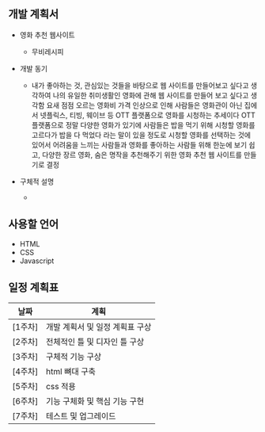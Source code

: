 ## 개발 계획서
* 영화 추천 웹사이트
  
  - 무비레시피
* 개발 동기
 
  - 내가 좋아하는 것, 관심있는 것들을 바탕으로 웹 사이트를 만들어보고 싶다고 생각하여 나의 유일한 취미생활인 영화에 관해 웹 사이트를 만들어 보고 싶다고 생각함
    요새 점점 오르는 영화비 가격 인상으로 인해 사람들은 영화관이 아닌 집에서 넷플릭스, 티빙, 웨이브 등 OTT 플랫폼으로 영화를 시청하는 추세이다
    OTT 플랫폼으로 정말 다양한 영화가 있기에 사람들은 밥을 먹기 위해 시청할 영화를 고르다가 밥을 다 먹었다 라는 말이 있을 정도로 시청할 영화를 선택하는 것에 있어서 어려움을 느끼는 사람들과 영화를 좋아하는 사람들 위해 한눈에 보기 쉽고, 다양한 장르 영화, 숨은 명작을 추천해주기 위한 영화 추천 웹 사이트를 만들기로 결정
* 구체적 설명

  - 
    
    

## 사용할 언어
 * HTML
 * CSS
 * Javascript



## 일정 계획표
| 날짜 | 계획 |   
|------|------| 
| [1주차]  | 개발 계획서 및 일정 계획표 구상 | 
| [2주차] | 전체적인 틀 및 디자인 틀 구상 |
| [3주차] | 구체적 기능 구상 | 
| [4주차] | html 뼈대 구축 | 
| [5주차]  | css 적용 | 
| [6주차] | 기능 구체화 및 핵심 기능 구현 |  
| [7주차] | 테스트 및 업그레이드 |

